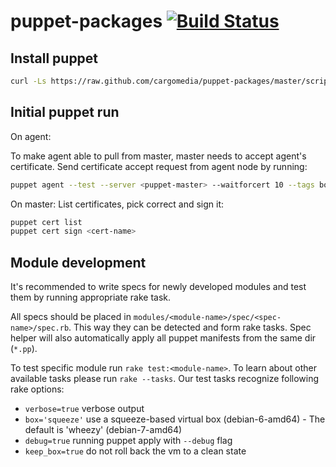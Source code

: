 puppet-packages [![Build Status](https://travis-ci.org/cargomedia/puppet-packages.png?branch=master)](https://travis-ci.org/cargomedia/puppet-packages)
===============

Install puppet
--------------
```sh
curl -Ls https://raw.github.com/cargomedia/puppet-packages/master/scripts/puppet-install.sh | bash
```

Initial puppet run
------------------
On agent:

To make agent able to pull from master, master needs to accept agent's certificate.
Send certificate accept request from agent node by running:
```sh
puppet agent --test --server <puppet-master> --waitforcert 10 --tags bootstrap
```


On master:
List certificates, pick correct and sign it:
```sh
puppet cert list
puppet cert sign <cert-name>
```

Module development
------------------
It's recommended to write specs for newly developed modules and test them by running appropriate rake task.

All specs should be placed in `modules/<module-name>/spec/<spec-name>/spec.rb`. This way they can be detected and form rake tasks.
Spec helper will also automatically apply all puppet manifests from the same dir (`*.pp`).

To test specific module run `rake test:<module-name>`. To learn about other available tasks please run `rake --tasks`.
Our test tasks recognize following rake options:
- `verbose=true` verbose output
- `box='squeeze'` use a squeeze-based virtual box (debian-6-amd64) - The default is 'wheezy' (debian-7-amd64)
- `debug=true` running puppet apply with `--debug` flag
- `keep_box=true` do not roll back the vm to a clean state
